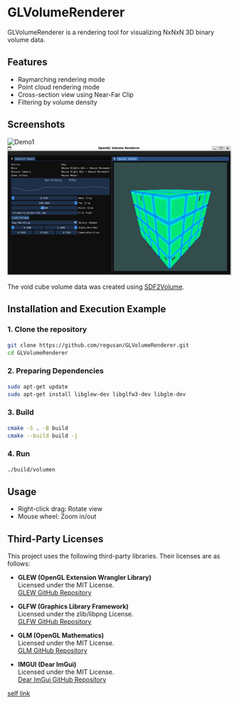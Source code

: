 # GLVolumeRenderer

GLVolumeRenderer is a rendering tool for visualizing NxNxN 3D binary volume data.


## Features
* Raymarching rendering mode
* Point cloud rendering mode
* Cross-section view using Near-Far Clip
* Filtering by volume density

## Screenshots
![Demo1](/Document/Demo-1.gif)
![Demo2](/Document/Demo-2.png)

The void cube volume data was created using [SDF2Volume](https://github.com/regusan/SDF2Volume).

## Installation and Execution Example

### 1. Clone the repository

```bash
git clone https://github.com/regusan/GLVolumeRenderer.git
cd GLVolumeRenderer
```

### 2. Preparing Dependencies

```bash
sudo apt-get update
sudo apt-get install libglew-dev libglfw3-dev libglm-dev
```

### 3. Build
```bash
cmake -S . -B build
cmake --build build -j
```
### 4. Run


```bash
./build/volumen
```
## Usage
* Right-click drag: Rotate view
* Mouse wheel: Zoom in/out

## Third-Party Licenses

This project uses the following third-party libraries. Their licenses are as follows:

- **GLEW (OpenGL Extension Wrangler Library)**  
  Licensed under the MIT License.  
  [GLEW GitHub Repository](https://github.com/nigels-com/glew)  

- **GLFW (Graphics Library Framework)**  
  Licensed under the zlib/libpng License.  
  [GLFW GitHub Repository](https://github.com/glfw/glfw)  

- **GLM (OpenGL Mathematics)**  
  Licensed under the MIT License.  
  [GLM GitHub Repository](https://github.com/g-truc/glm)  

- **IMGUI (Dear ImGui)**  
  Licensed under the MIT License.  
  [Dear ImGui GitHub Repository](https://github.com/ocornut/imgui)  


[self link](https://github.com/regusan/GLVolumeRenderer)